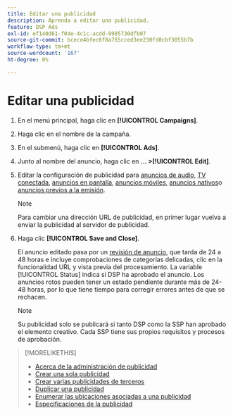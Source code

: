 ```yaml
---
title: Editar una publicidad
description: Aprenda a editar una publicidad.
feature: DSP Ads
exl-id: ef140d61-f04e-4c1c-acdd-9985730dfb07
source-git-commit: bcece4bfec6f8a765cced3ee230fd8cbf3055b7b
workflow-type: tm+mt
source-wordcount: '167'
ht-degree: 0%

---
```


# Editar una publicidad

1. En el menú principal, haga clic en **[!UICONTROL Campaigns]**.
1. Haga clic en el nombre de la campaña.
1. En el submenú, haga clic en **[!UICONTROL Ads]**.
1. Junto al nombre del anuncio, haga clic en  **... >[!UICONTROL Edit]**.
1. Editar la configuración de publicidad para [anuncios de audio](ad-settings-audio.md), [TV conectada](ad-settings-connected-tv.md), [anuncios en pantalla](ad-settings-display.md), [anuncios móviles](ad-settings-mobile.md), [anuncios nativos](ad-settings-native.md)o [anuncios previos a la emisión](ad-settings-pre-roll.md).

   >[!NOTE]
   >
   >Para cambiar una dirección URL de publicidad, en primer lugar vuelva a enviar la publicidad al servidor de publicidad.

1. Haga clic **[!UICONTROL Save and Close]**.

   El anuncio editado pasa por un [revisión de anuncio](ad-about.md), que tarda de 24 a 48 horas e incluye comprobaciones de categorías delicadas, clic en la funcionalidad URL y vista previa del procesamiento. La variable [!UICONTROL Status] indica si DSP ha aprobado el anuncio. Los anuncios rotos pueden tener un estado pendiente durante más de 24-48 horas, por lo que tiene tiempo para corregir errores antes de que se rechacen.

   >[!NOTE]
   >
   >Su publicidad solo se publicará si tanto DSP como la SSP han aprobado el elemento creativo. Cada SSP tiene sus propios requisitos y procesos de aprobación.

>[!MORELIKETHIS]
>
>* [Acerca de la administración de publicidad](ad-about.md)
>* [Crear una sola publicidad](ad-create.md)
>* [Crear varias publicidades de terceros](ad-create-multiple.md)
>* [Duplicar una publicidad](ad-duplicate.md)
>* [Enumerar las ubicaciones asociadas a una publicidad](ad-list-placements.md)
>* [Especificaciones de la publicidad](ad-specs.md)

